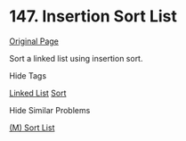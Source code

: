 # 147. Insertion Sort List

[Original Page](https://leetcode.com/problems/insertion-sort-list/)

Sort a linked list using insertion sort.

<div>

<div id="tags" class="btn btn-xs btn-warning">Hide Tags</div>

<span class="hidebutton" style="display: inline;">[Linked List](/tag/linked-list/) [Sort](/tag/sort/)</span></div>

<div>

<div id="similar" class="btn btn-xs btn-warning">Hide Similar Problems</div>

<span class="hidebutton" style="display: inline;">[(M) Sort List](/problems/sort-list/)</span></div>